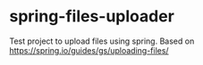 # spring-files-uploader
Test project to upload files using spring. Based on https://spring.io/guides/gs/uploading-files/
